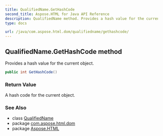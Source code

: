 ```yaml
---
title: QualifiedName.GetHashCode
second_title: Aspose.HTML for Java API Reference
description: QualifiedName method. Provides a hash value for the current object
type: docs

url: /java/com.aspose.html.dom/qualifiedname/gethashcode/
---
```

## QualifiedName.GetHashCode method

Provides a hash value for the current object.

```java
public int GetHashCode()
```

### Return Value

A hash code for the current object.

### See Also

* class [QualifiedName](../)
* package [com.aspose.html.dom](../../../com.aspose.html.dom/)
* package [Aspose.HTML](../../../)
